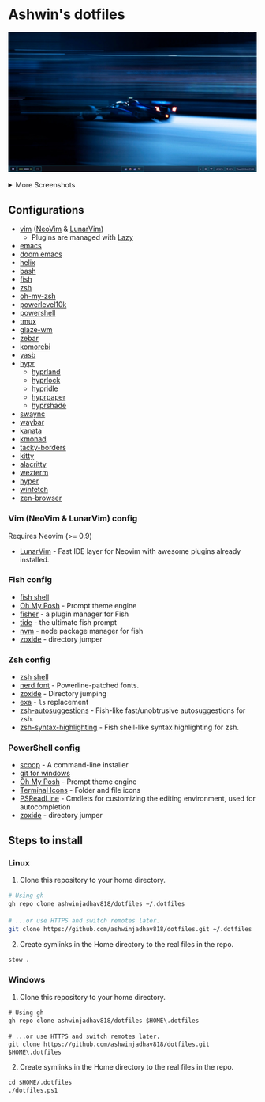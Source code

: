 # Ashwin's dotfiles

![Cover](./assets/img7.png)

<details>
  <summary>More Screenshots</summary>
  <details>
    <summary>Example 1</summary>
    ![GlazeWM/Komorebi + YASB 8](./assets/img8.png)
    ![GlazeWM/Komorebi + YASB 9](./assets/img9.png)
  </details>

  <details>
    <summary>Example 2</summary>
    ![GlazeWM + Zebar 6](./assets/img6.png)
    ![GlazeWM + Zebar 1](./assets/img1.png)
    ![GlazeWM + Zebar 2](./assets/img2.png)
  </details>

  <details>
    <summary>Example 3</summary>
    ![GlazeWM + Zebar 3](./assets/img3.png)
    ![GlazeWM + Zebar 4](./assets/img4.png)
    ![GlazeWM + Zebar 5](./assets/img5.png)
  </details>
</details>

## Configurations

- [vim](https://github.com/vim/vim/) ([NeoVim](https://github.com/neovim/neovim/) & [LunarVim](https://github.com/LunarVim/LunarVim/))
  - Plugins are managed with [Lazy](https://github.com/folke/lazy.nvim.git")
- [emacs](https://www.gnu.org/software/emacs/)
- [doom emacs](https://github.com/doomemacs/doomemacs)
- [helix](https://github.com/helix-editor/helix/)
- [bash](https://www.gnu.org/software/bash/)
- [fish](https://fishshell.com/)
- [zsh](https://www.zsh.org/)
- [oh-my-zsh](https://github.com/ohmyzsh/ohmyzsh/)
- [powerlevel10k](https://github.com/romkatv/powerlevel10k/)
- [powershell](https://learn.microsoft.com/en-us/powershell/)
- [tmux](https://github.com/tmux/tmux/)
- [glaze-wm](https://github.com/glzr-io/glazewm/)
- [zebar](https://github.com/glzr-io/zebar/)
- [komorebi](https://github.com/LGUG2Z/komorebi/)
- [yasb](https://github.com/amnweb/yasb/)
- [hypr](https://github.com/hyprwm/)
  - [hyprland](https://github.com/hyprwm/hyprland/)
  - [hyprlock](https://github.com/hyprwm/hyprlock/)
  - [hypridle](https://github.com/hyprwm/hypridle/)
  - [hyprpaper](https://github.com/hyprwm/hyprpaper/)
  - [hyprshade](https://github.com/loqusion/hyprshade/)
- [swaync](https://github.com/ErikReider/SwayNotificationCenter/)
- [waybar](https://github.com/Alexays/Waybar/)
- [kanata](https://github.com/jtroo/kanata/)
- [kmonad](https://github.com/kmonad/kmonad)
- [tacky-borders](https://github.com/lukeyou05/tacky-borders/)
- [kitty](https://github.com/kovidgoyal/kitty/)
- [alacritty](https://github.com/alacritty/alacritty/)
- [wezterm](https://github.com/wezterm/wezterm/)
- [hyper](https://github.com/vercel/hyper/)
- [winfetch](https://github.com/lptstr/winfetch/)
- [zen-browser](https://zen-browser.app/)

### Vim (NeoVim & LunarVim) config

Requires Neovim (>= 0.9)

- [LunarVim](https://www.lunarvim.org/) - Fast IDE layer for Neovim with awesome plugins already installed.

### Fish config

- [fish shell](https://fishshell.com/)
- [Oh My Posh](https://ohmyposh.dev/) - Prompt theme engine
- [fisher](https://github.com/jorgebucaran/fisher/) - a plugin manager for Fish
- [tide](https://github.com/IlanCosman/tide/) - the ultimate fish prompt
- [nvm](https://github.com/jorgebucaran/nvm.fish/) - node package manager for fish
- [zoxide](https://github.com/ajeetdsouza/zoxide) - directory jumper

### Zsh config

- [zsh shell](https://ohmyz.sh/)
- [nerd font](https://www.nerdfonts.com/) - Powerline-patched fonts.
- [zoxide](https://github.com/ajeetdsouza/zoxide) - Directory jumping
- [exa](https://the.exa.website/) - `ls` replacement
- [zsh-autosuggestions](https://github.com/zsh-users/zsh-autosuggestions) - Fish-like fast/unobtrusive autosuggestions for zsh.
- [zsh-syntax-highlighting](https://github.com/zsh-users/zsh-syntax-highlighting) - Fish shell-like syntax highlighting for zsh.

### PowerShell config

- [scoop](https://scoop.sh/) - A command-line installer
- [git for windows](https://gitforwindows.org/)
- [Oh My Posh](https://ohmyposh.dev/) - Prompt theme engine
- [Terminal Icons](https://github.com/devblackops/Terminal-Icons) - Folder and file icons
- [PSReadLine](https://docs.microsoft.com/en-us/powershell/module/psreadline/) - Cmdlets for customizing the editing environment, used for autocompletion
- [zoxide](https://github.com/ajeetdsouza/zoxide) - directory jumper

## Steps to install

### Linux

1. Clone this repository to your home directory.

```bash
# Using gh
gh repo clone ashwinjadhav818/dotfiles ~/.dotfiles

# ...or use HTTPS and switch remotes later.
git clone https://github.com/ashwinjadhav818/dotfiles.git ~/.dotfiles
```

2. Create symlinks in the Home directory to the real files in the repo.

```bash
stow .
```

### Windows

1. Clone this repository to your home directory.

```pwsh
# Using gh
gh repo clone ashwinjadhav818/dotfiles $HOME\.dotfiles

# ...or use HTTPS and switch remotes later.
git clone https://github.com/ashwinjadhav818/dotfiles.git $HOME\.dotfiles
```

2. Create symlinks in the Home directory to the real files in the repo.

```pwsh
cd $HOME/.dotfiles
./dotfiles.ps1
```

